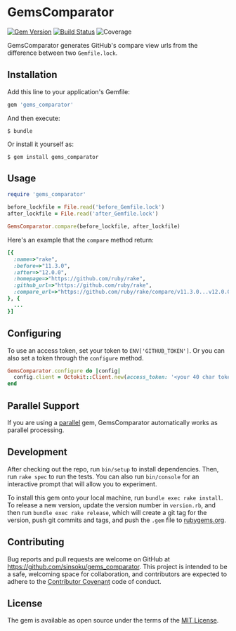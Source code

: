 # GemsComparator

[![Gem Version](https://badge.fury.io/rb/gems_comparator.svg)](https://badge.fury.io/rb/gems_comparator)
[![Build Status](https://travis-ci.org/sinsoku/gems_comparator.svg?branch=master)](https://travis-ci.org/sinsoku/gems_comparator)
![Coverage](https://img.shields.io/badge/Coverage-100%25-green.svg)

GemsComparator generates GitHub's compare view urls from the difference between two `Gemfile.lock`.

## Installation

Add this line to your application's Gemfile:

```ruby
gem 'gems_comparator'
```

And then execute:

    $ bundle

Or install it yourself as:

    $ gem install gems_comparator

## Usage

```rb
require 'gems_comparator'

before_lockfile = File.read('before_Gemfile.lock')
after_lockfile = File.read('after_Gemfile.lock')

GemsComparator.compare(before_lockfile, after_lockfile)
```

Here's an example that the `compare` method return:

```rb
[{
  :name=>"rake",
  :before=>"11.3.0",
  :after=>"12.0.0",
  :homepage=>"https://github.com/ruby/rake",
  :github_url=>"https://github.com/ruby/rake",
  :compare_url=>"https://github.com/ruby/rake/compare/v11.3.0...v12.0.0"
}, {
  ...
}]
```

## Configuring

To use an access token, set your token to `ENV['GITHUB_TOKEN']`. Or you can also set a token through the `configure` method.

```rb
GemsComparator.configure do |config|
  config.client = Octokit::Client.new(access_token: '<your 40 char token>')
end
```

## Parallel Support

If you are using a [parallel](https://github.com/grosser/parallel) gem, GemsComparator automatically works as parallel processing.

## Development

After checking out the repo, run `bin/setup` to install dependencies. Then, run `rake spec` to run the tests. You can also run `bin/console` for an interactive prompt that will allow you to experiment.

To install this gem onto your local machine, run `bundle exec rake install`. To release a new version, update the version number in `version.rb`, and then run `bundle exec rake release`, which will create a git tag for the version, push git commits and tags, and push the `.gem` file to [rubygems.org](https://rubygems.org).

## Contributing

Bug reports and pull requests are welcome on GitHub at https://github.com/sinsoku/gems_comparator. This project is intended to be a safe, welcoming space for collaboration, and contributors are expected to adhere to the [Contributor Covenant](http://contributor-covenant.org) code of conduct.


## License

The gem is available as open source under the terms of the [MIT License](http://opensource.org/licenses/MIT).

